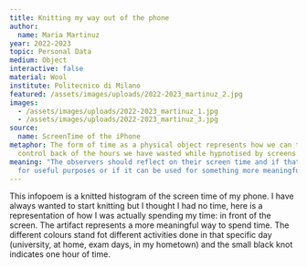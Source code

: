 ```yaml
---
title: Knitting my way out of the phone
author:
  name: Maria Martinuz
year: 2022-2023
topic: Personal Data
medium: Object
interactive: false
material: Wool
institute: Politecnico di Milano
featured: /assets/images/uploads/2022-2023_martinuz_2.jpg
images:
  - /assets/images/uploads/2022-2023_martinuz_1.jpg
  - /assets/images/uploads/2022-2023_martinuz_3.jpg
source:
  name: ScreenTime of the iPhone
metaphor: The form of time as a physical object represents how we can take
  control back of the hours we have wasted while hypnotised by screens
meaning: "The observers should reflect on their screen time and if that is used
  for useful purposes or if it can be used for something more meaningful. "
---
```

This infopoem is a knitted histogram of the screen time of my phone. I have always wanted to start knitting but I thought I had no time, here is a representation of how I was actually spending my time: in front of the screen. The artifact represents a more meaningful way to spend time. The different colours stand fot different activities done in that specific day (university, at home, exam days, in my hometown) and the small black knot indicates one hour of time.